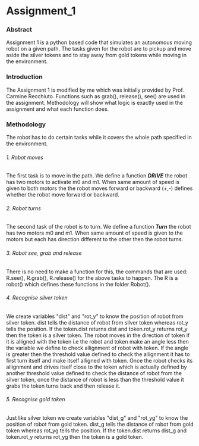 # Assignment_1
### Abstract
Assignment 1 is a python based code that simulates an autonomous moving robot on a given path. The tasks given for the robot are to pickup and move aside the silver tokens and to stay away from gold tokens while moving in the environment.
### Introduction
The Assignment 1 is modified by me which was initially provided by Prof. Carmine Recchiuto. Functions such as grab(), release(), see() are used in the assignment. Methodology will show what logic is exactly used in the assignment and what each function does.
### Methodology
The robot has to do certain tasks while it covers the whole path specified in the environment.
###### 1. Robot moves
The first task is to move in the path. We define a function ***DRIVE*** the robot has two motors to activate m0 and m1. When same amount of speed is given to both motors the the robot moves forward or backward (+,-) defines whether the robot move forward or backward.  
###### 2. Robot turns
The second task of the robot is to turn. We define a function ***Turn*** the robot has two motors m0 and m1. When same amount of speed is given to the motors but each has direction different to the other then the robot turns.
###### 3. Robot see, grab and release
There is no need to make a function for this, the commands that are used:  R.see(), R.grab(), R.release() for the above tasks to happen. The R is a robot() which defines these functions in the folder Robot().
###### 4. Recognise silver token
We create variables "dist" and "rot_y" to know the position of robot from silver token. dist tells the distance of robot from silver token whereas rot_y tells the position. If the token.dist returns dist and token.rot_y returns rot_y then the token is a silver token. 
The robot moves in the direction of token if it is alligned with the token i.e the robot and token make an angle less then the variable we define to check allignment of robot with token. If the angle is greater then the threshold value defined to check the allignment it has to first turn itself and make itself alligned with token. Once the robot checks its allignment and drives itself close to the token which is actually defined by another threshold value defined to check the distance of robot from the silver token, once the distance of robot is less than the threshold value it grabs the token turns back and then release it.
###### 5. Recognise gold token
Just like silver token we create variables "dist_g" and "rot_yg" to know the position of robot from gold token. dist_g tells the distance of robot from gold token whereas rot_yg tells the position. If the token.dist returns dist_g and token.rot_y returns rot_yg then the token is a gold token. 
